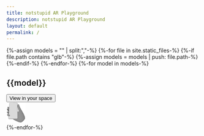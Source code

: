 ```yaml
---
title: notstupid AR Playground
description: notstupid AR Playground
layout: default
permalink: /
---
```

{%-assign models = "" | split:","-%}
{%-for file in site.static_files-%}
    {%-if file.path contains "glb"-%}
        {%-assign models = models | push: file.path-%}
    {%-endif-%}
{%-endfor-%}
{%-for model in models-%}
<h2>{{model}}</h2>
<model-viewer src="{{-model-}}"
              ios-src="{{-model | replace: "glb", "usdz"-}}"
              poster="/assets/logo.png"
              exposure="1"
              environment-image="/assets/env/garage.hdr"
              shadow-intensity="1"
              ar
              ar-modes="webxr scene-viewer quick-look"
              ar-scale="fixed"
              reveal="interaction"
              camera-controls
              quick-look-browsers="safari chrome">
    <button slot="ar-button" id="ar-button">
        View in your space
    </button>
    <div id="ar-prompt">
        <img src="/assets/images/hand.png">
    </div>
</model-viewer>
{%-endfor-%}
